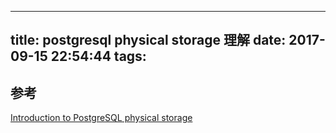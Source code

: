 
---
title: postgresql physical storage 理解
date: 2017-09-15 22:54:44
tags:
---
        






## 参考

[Introduction to PostgreSQL physical storage](http://rachbelaid.com/introduction-to-postgres-physical-storage/)